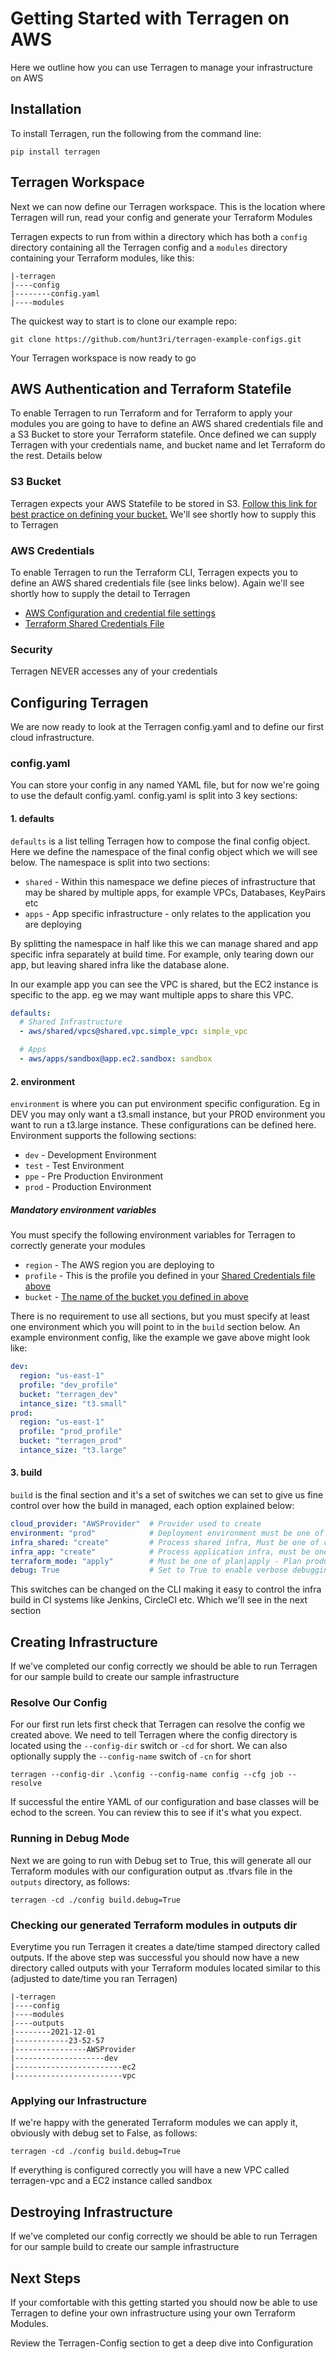 # Getting Started with Terragen on AWS
Here we outline how you can use Terragen to manage your infrastructure on AWS

## Installation
To install Terragen, run the following from the command line:
```commandline
pip install terragen
```

## Terragen Workspace
Next we can now define our Terragen workspace.  This is the location where Terragen will run, read your config and generate your Terraform Modules

Terragen expects to run from within a directory which has both a `config` directory containing all the Terragen config and a `modules` directory containing your Terraform modules, like this:

```commandline
|-terragen
|----config
|--------config.yaml
|----modules
```
The quickest way to start is to clone our example repo:
```commandline
git clone https://github.com/hunt3ri/terragen-example-configs.git
```

Your Terragen workspace is now ready to go

## AWS Authentication and Terraform Statefile
To enable Terragen to run Terraform and for Terraform to apply your modules you are going to have to define an AWS shared credentials file and a S3 Bucket to store your Terraform statefile.  Once defined we can supply Terragen with your credentials name, and bucket name and let Terraform do the rest.  Details below

### S3 Bucket
Terragen expects your AWS Statefile to be stored in S3.  [Follow this link for best practice on defining your bucket.](https://www.terraform.io/docs/language/settings/backends/s3.html)  We'll see shortly how to supply this to Terragen

### AWS Credentials

To enable Terragen to run the Terraform CLI, Terragen expects you to define an AWS shared credentials file (see links below).  Again we'll see shortly how to supply the detail to Terragen 

* [AWS Configuration and credential file settings](https://docs.aws.amazon.com/cli/latest/userguide/cli-configure-files.html)
* [Terraform Shared Credentials File](https://registry.terraform.io/providers/hashicorp/aws/latest/docs#shared-credentials-file)

### Security
Terragen NEVER accesses any of your credentials


## Configuring Terragen
We are now ready to look at the Terragen config.yaml and to define our first cloud infrastructure.

### config.yaml
You can store your config in any named YAML file, but for now we're going to use the default config.yaml.  config.yaml is split into 3 key sections:

#### 1. defaults
`defaults` is a list telling Terragen how to compose the final config object.  Here we define the namespace of the final config object which we will see below.  The namespace is split into two sections:

* `shared` - Within this namespace we define pieces of infrastructure that may be shared by multiple apps, for example VPCs, Databases, KeyPairs etc
* `apps` - App specific infrastructure - only relates to the application you are deploying

By splitting the namespace in half like this we can manage shared and app specific infra separately at build time.  For example, only tearing down our app, but leaving shared infra like the database alone.

In our example app you can see the VPC is shared, but the EC2 instance is specific to the app. eg we may want multiple apps to share this VPC.

```yaml
defaults:
  # Shared Infrastructure
  - aws/shared/vpcs@shared.vpc.simple_vpc: simple_vpc

  # Apps
  - aws/apps/sandbox@app.ec2.sandbox: sandbox
```

#### 2. environment 
`environment` is where you can put environment specific configuration.  Eg in DEV you may only want a t3.small instance, but your PROD environment you want to run a t3.large instance.  These configurations can be defined here.  Environment supports the following sections:

* `dev` - Development Environment
* `test` - Test Environment
* `ppe` - Pre Production Environment
* `prod` - Production Environment

##### Mandatory environment variables
You must specify the following environment variables for Terragen to correctly generate your modules

* `region` - The AWS region you are deploying to
* `profile` - This is the profile you defined in your [Shared Credentials file above](#aws-credentials)
* `bucket` - [The name of the bucket you defined in above](#s3-bucket)

There is no requirement to use all sections, but you must specify at least one environment which you will point to in the `build` section below.  An example environment config, like the example we gave above might look like:

```yaml
dev:
  region: "us-east-1"
  profile: "dev_profile"
  bucket: "terragen_dev"
  intance_size: "t3.small"
prod:
  region: "us-east-1"
  profile: "prod_profile"
  bucket: "terragen_prod"
  intance_size: "t3.large"
```

#### 3. build 
`build` is the final section and it's a set of switches we can set to give us fine control over how the build in managed, each option explained below:

```yaml
cloud_provider: "AWSProvider"  # Provider used to create
environment: "prod"            # Deployment environment must be one of dev|test|ppe|prod
infra_shared: "create"         # Process shared infra, Must be one of create|destroy|pass
infra_app: "create"            # Process application infra, must be one of create|destroy|pass
terraform_mode: "apply"        # Must be one of plan|apply - Plan produces terraform plan only, apply will create or destroy infra
debug: True                    # Set to True to enable verbose debugging
```

This switches can be changed on the CLI making it easy to control the infra build in CI systems like Jenkins, CircleCI etc.  Which we'll see in the next section

## Creating Infrastructure
If we've completed our config correctly we should be able to run Terragen for our sample build to create our sample infrastructure

### Resolve Our Config
For our first run lets first check that Terragen can resolve the config we created above.  We need to tell Terragen where the config directory is located using the `--config-dir` switch or `-cd` for short.  We can also optionally supply the `--config-name` switch of `-cn` for short
```commandline
terragen --config-dir .\config --config-name config --cfg job --resolve
```

If successful the entire YAML of our configuration and base classes will be echod to the screen.  You can review this to see if it's what you expect.

### Running in Debug Mode
Next we are going to run with Debug set to True, this will generate all our Terraform modules with our configuration output as .tfvars file in the `outputs` directory, as follows:
```commandline
terragen -cd ./config build.debug=True
```

### Checking our generated Terraform modules in outputs dir
Everytime you run Terragen it creates a date/time stamped directory called outputs.  If the above step was successful you should now have a new directory called outputs with your Terraform modules located similar to this (adjusted to date/time you ran Terragen)

```commandline
|-terragen
|----config
|----modules
|----outputs
|--------2021-12-01
|------------23-52-57
|----------------AWSProvider
|--------------------dev
|------------------------ec2
|------------------------vpc
```

### Applying our Infrastructure
If we're happy with the generated Terraform modules we can apply it, obviously with debug set to False, as follows:

```commandline
terragen -cd ./config build.debug=True
```

If everything is configured correctly you will have a new VPC called terragen-vpc and a EC2 instance called sandbox

## Destroying Infrastructure
If we've completed our config correctly we should be able to run Terragen for our sample build to create our sample infrastructure

## Next Steps
If your comfortable with this getting started you should now be able to use Terragen to define your own infrastructure using your own Terraform Modules.

Review the Terragen-Config section to get a deep dive into Configuration 